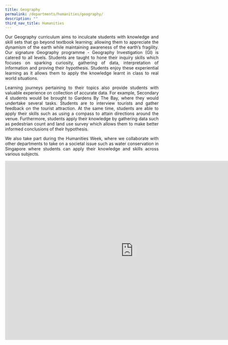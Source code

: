 ```yaml
---
title: Geography
permalink: /departments/humanities/geography/
description: ""
third_nav_title: Humanities
---
```



<p style="text-align:justify">Our Geography curriculum aims to inculcate students with knowledge and skill sets that go beyond textbook learning; allowing them to appreciate the dynamism of the earth while maintaining awareness of the earth’s fragility. Our signature Geography programme - Geography Investigation (GI) is catered to all levels. Students are taught to hone their inquiry skills which focuses on sparking curiosity, gathering of data, interpretation of information and proving their hypothesis. Students enjoy these experiential learning as it allows them to apply the knowledge learnt in class to real world situations. </p>

<p style="text-align:justify">Learning journeys pertaining to their topics also provide students with valuable experience on collection of accurate data. For example, Secondary 4 students would be brought to Gardens By The Bay, where they would undertake several tasks. Students are to interview tourists and gather feedback on the tourist attraction. At the same time, students are able to apply their skills such as using a compass to attain directions around the venue. Furthermore, students apply their knowledge by gathering data such as pedestrian count and land use survey which allows them to make better informed conclusions of their hypothesis.</p>

<p style="text-align:justify">We also take part during the Humanities Week, where we collaborate with other departments to take on a societal issue such as water conservation in Singapore where students can apply their knowledge and skills across various subjects. </p>


<iframe allowfullscreen="true" height="589" width="840" frameborder="0" src="https://docs.google.com/presentation/d/e/2PACX-1vTzoTyZ8LsUwTO1FMuuJODMDB3T1y_2Y5jszpgDMk8vvBVluXAAMo0gK2JXOJgVKRJKtiNLbQ_URZAp/embed?start=false&amp;loop=true&amp;delayms=3000"></iframe>